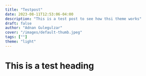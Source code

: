 ```yaml
---
title: "Testpost"
date: 2023-08-11T12:53:06-04:00
description: "This is a test post to see how thsi theme works"
draft: false
author: "Adnan Gulegulzar"
cover: "/images/default-thumb.jpeg"
tags: [""]
theme: "light"
---
```



# This is a test heading